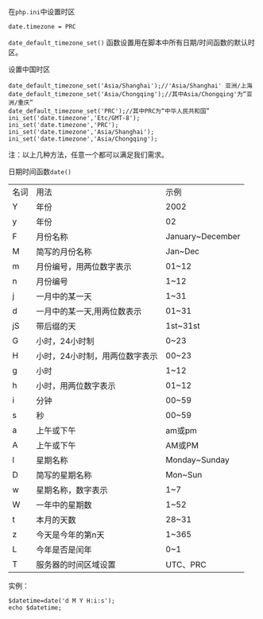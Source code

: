 在`php.ini`中设置时区

	date.timezone = PRC

`date_default_timezone_set()` 函数设置用在脚本中所有日期/时间函数的默认时区。

设置中国时区

  	date_default_timezone_set('Asia/Shanghai');//'Asia/Shanghai' 亚洲/上海
	date_default_timezone_set('Asia/Chongqing');//其中Asia/Chongqing'为“亚洲/重庆”
	date_default_timezone_set('PRC');//其中PRC为“中华人民共和国”
	ini_set('date.timezone','Etc/GMT-8');
	ini_set('date.timezone','PRC');
	ini_set('date.timezone','Asia/Shanghai');
	ini_set('date.timezone','Asia/Chongqing');

注：以上几种方法，任意一个都可以满足我们需求。

日期时间函数`date()`
<table>
<tr><td>名词</td><td>用法</td><td>示例</td></tr>
<tr><td>Y</td><td>年份</td><td>2002</td></tr>
<tr><td>y</td><td>年份</td><td>02</td></tr>
<tr><td>F</td><td>月份名称</td><td>January~December</td></tr>
<tr><td>M</td><td>简写的月份名称</td><td>Jan~Dec</td></tr>
<tr><td>m</td><td>月份编号，用两位数字表示</td><td>01~12</td></tr>
<tr><td>n</td><td>月份编号</td><td>1~12</td></tr>
<tr><td>j</td><td>一月中的某一天</td><td>1~31</td></tr>
<tr><td>d</td><td>一月中的某一天,用两位数表示</td><td>01~31</td></tr>
<tr><td>jS</td><td>带后缀的天</td><td>1st~31st</td></tr>
<tr><td>G</td><td>小时，24小时制</td><td>0~23</td></tr>
<tr><td>H</td><td>小时，24小时制，用两位数字表示</td><td>00~23</td></tr>
<tr><td>g</td><td>小时</td><td>1~12</td></tr>
<tr><td>h</td><td>小时，用两位数字表示</td><td>01~12</td></tr>
<tr><td>i</td><td>分钟</td><td>00~59</td></tr>
<tr><td>s</td><td>秒</td><td>00~59</td></tr>
<tr><td>a</td><td>上午或下午</td><td>am或pm</td></tr>
<tr><td>A</td><td>上午或下午</td><td>AM或PM</td></tr>
<tr><td>l</td><td>星期名称</td><td>Monday~Sunday</td></tr>
<tr><td>D</td><td>简写的星期名称</td><td>Mon~Sun</td></tr>
<tr><td>w</td><td>星期名称，数字表示</td><td>1~7</td></tr>
<tr><td>W</td><td>一年中的星期数</td><td>1~52</td></tr>
<tr><td>t</td><td>本月的天数</td><td>28~31</td></tr>
<tr><td>z</td><td>今天是今年的第n天</td><td>1~365</td></tr>
<tr><td>L</td><td>今年是否是闰年</td><td>0~1</td></tr>
<tr><td>T</td><td>服务器的时间区域设置</td><td>UTC、PRC</td></tr>
</table>

实例：

	$datetime=date('d M Y H:i:s');
	echo $datetime;
